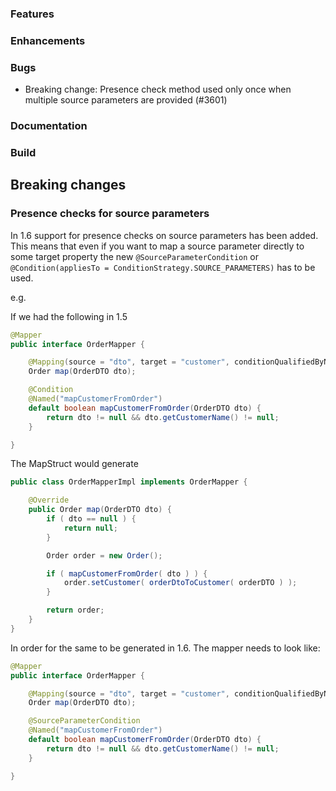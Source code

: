 ### Features

### Enhancements

### Bugs

* Breaking change: Presence check method used only once when multiple source parameters are provided (#3601)

### Documentation

### Build

## Breaking changes

### Presence checks for source parameters

In 1.6 support for presence checks on source parameters has been added.
This means that even if you want to map a source parameter directly to some target property the new `@SourceParameterCondition` or `@Condition(appliesTo = ConditionStrategy.SOURCE_PARAMETERS)` has to be used.

e.g.

If we had the following in 1.5
```java
@Mapper
public interface OrderMapper {

    @Mapping(source = "dto", target = "customer", conditionQualifiedByName = "mapCustomerFromOrder")
    Order map(OrderDTO dto);

    @Condition
    @Named("mapCustomerFromOrder")
    default boolean mapCustomerFromOrder(OrderDTO dto) {
        return dto != null && dto.getCustomerName() != null;
    }

}
```

The MapStruct would generate

```java
public class OrderMapperImpl implements OrderMapper {

    @Override
    public Order map(OrderDTO dto) {
        if ( dto == null ) {
            return null;
        }

        Order order = new Order();

        if ( mapCustomerFromOrder( dto ) ) {
            order.setCustomer( orderDtoToCustomer( orderDTO ) );
        }

        return order;
    }
}
```

In order for the same to be generated in 1.6. The mapper needs to look like:

```java
@Mapper
public interface OrderMapper {

    @Mapping(source = "dto", target = "customer", conditionQualifiedByName = "mapCustomerFromOrder")
    Order map(OrderDTO dto);

    @SourceParameterCondition
    @Named("mapCustomerFromOrder")
    default boolean mapCustomerFromOrder(OrderDTO dto) {
        return dto != null && dto.getCustomerName() != null;
    }

}
```

